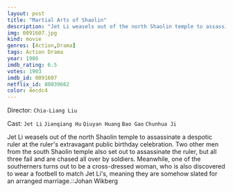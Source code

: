 ```yaml
---
layout: post
title: "Martial Arts of Shaolin"
description: "Jet Li weasels out of the north Shaolin temple to assassinate a despotic ruler at the ruler's extravagant public birthday celebration. Two other men from the south Shaolin temple also set out to assassinate the ruler, but all three fail and are chased all over by soldiers. Meanwhile, one of the southerners turns out to be a cross-dressed woman, who is also discovered to wear a footbell to match Jet Li's.."
img: 0091607.jpg
kind: movie
genres: [Action,Drama]
tags: Action Drama 
year: 1986
imdb_rating: 6.5
votes: 1903
imdb_id: 0091607
netflix_id: 80039662
color: 4ecdc4
---
```

Director: `Chia-Liang Liu`  

Cast: `Jet Li` `Jianqiang Hu` `Qiuyan Huang` `Bao Gao` `Chunhua Ji` 

Jet Li weasels out of the north Shaolin temple to assassinate a despotic ruler at the ruler's extravagant public birthday celebration. Two other men from the south Shaolin temple also set out to assassinate the ruler, but all three fail and are chased all over by soldiers. Meanwhile, one of the southerners turns out to be a cross-dressed woman, who is also discovered to wear a footbell to match Jet Li's, meaning they are somehow slated for an arranged marriage.::Johan Wikberg
